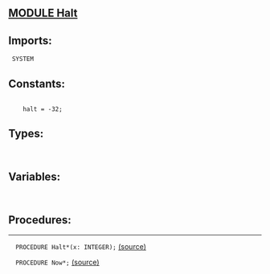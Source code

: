 
## [MODULE Halt](https://github.com/io-core/System/blob/main/Halt.Mod)

  ## Imports:
` SYSTEM`

## Constants:
```

    halt = -32; 

```
## Types:
```


```
## Variables:
```


```
## Procedures:
---

`  PROCEDURE Halt*(x: INTEGER);` [(source)](https://github.com/io-core/System/blob/main/Halt.Mod#L15)


`  PROCEDURE Now*;` [(source)](https://github.com/io-core/System/blob/main/Halt.Mod#L20)


